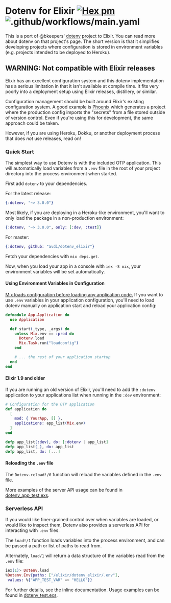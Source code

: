 # Dotenv for Elixir [![Hex pm](http://img.shields.io/hexpm/v/dotenv.svg?style=flat)](https://hex.pm/packages/dotenv) ![.github/workflows/main.yaml](https://github.com/iloveitaly/dotenv_elixir/workflows/.github/workflows/main.yaml/badge.svg)


This is a port of @bkeepers' [dotenv](https://github.com/bkeepers/dotenv) project to Elixir. You can read more about dotenv on that project's page. The short version is that it simplifies developing projects where configuration is stored in environment variables (e.g. projects intended to be deployed to Heroku).

## WARNING: Not compatible with Elixir releases

Elixir has an excellent configuration system and this dotenv implementation has
a serious limitation in that it isn't available at compile time. It fits very
poorly into a deployment setup using Elixir releases, distillery, or similar.

Configuration management should be built around Elixir's existing configuration system. A good example is [Phoenix](http://www.phoenixframework.org/) which generates a
project where the production config imports the "secrets" from a file stored
outside of version control. Even if you're using this for development, the same
approach could be taken.

However, if you are using Heroku, Dokku, or another deployment process that does *not* use releases, read on!

### Quick Start

The simplest way to use Dotenv is with the included OTP application. This will automatically load variables from a `.env` file in the root of your project directory into the process environment when started.

First add `dotenv` to your dependencies.

For the latest release:

```elixir
{:dotenv, "~> 3.0.0"}
```

Most likely, if you are deploying in a Heroku-like environment, you'll want to only load the package in a non-production environment:

```elixir
{:dotenv, "~> 3.0.0", only: [:dev, :test]}
```

For master:

```elixir
{:dotenv, github: "avdi/dotenv_elixir"}
```

Fetch your dependencies with `mix deps.get`.

Now, when you load your app in a console with `iex -S mix`, your environment variables will be set automatically.

#### Using Environment Variables in Configuration

[Mix loads configuration before loading any application code.](https://github.com/elixir-lang/elixir/blob/52141f2a3fa69906397017883242948dd93d91b5/lib/mix/lib/mix/tasks/run.ex#L123) If you want to use `.env` variables in your application configuration, you'll need to load dotenv manually on application start and reload your application config:

```elixir
defmodule App.Application do
  use Application

  def start(_type, _args) do
    unless Mix.env == :prod do
      Dotenv.load
      Mix.Task.run("loadconfig")
    end

    # ... the rest of your application startup
  end
end
```

#### Elixir 1.9 and older

If you are running an old version of Elixir, you'll need to add the `:dotenv` application to your applications list when running in the `:dev` environment:

```elixir
# Configuration for the OTP application
def application do
  [
    mod: { YourApp, [] },
    applications: app_list(Mix.env)
  ]
end

defp app_list(:dev), do: [:dotenv | app_list]
defp app_list(_), do: app_list
defp app_list, do: [...]
```

#### Reloading the `.env` file

The `Dotenv.reload!/0` function will reload the variables defined in the `.env` file.

More examples of the server API usage can be found in [dotenv_app_test.exs](https://github.com/avdi/dotenv_elixir/blob/master/test/dotenv_app_test.exs).

### Serverless API

If you would like finer-grained control over when variables are loaded, or would like to inspect them, Dotenv also provides a serverless API for interacting with `.env` files.

The `load!/1` function loads variables into the process environment, and can be passed a path or list of paths to read from.

Alternately, `load/1` will return a data structure of the variables read from the `.env` file:

```elixir
iex(1)> Dotenv.load
%Dotenv.Env{paths: ["/elixir/dotenv_elixir/.env"],
 values: %{"APP_TEST_VAR" => "HELLO"}}
```

For further details, see the inline documentation. Usage examples can be found in [dotenv_test.exs](https://github.com/avdi/dotenv_elixir/blob/master/test/dotenv_test.exs).
